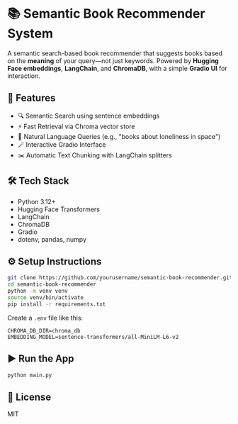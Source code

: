# 📚 Semantic Book Recommender System

A semantic search-based book recommender that suggests books based on the **meaning** of your query—not just keywords. Powered by **Hugging Face embeddings**, **LangChain**, and **ChromaDB**, with a simple **Gradio UI** for interaction.

## 🚀 Features
- 🔍 Semantic Search using sentence embeddings
- ⚡ Fast Retrieval via Chroma vector store
- 🧠 Natural Language Queries (e.g., "books about loneliness in space")
- 🪄 Interactive Gradio Interface
- ✂️ Automatic Text Chunking with LangChain splitters

## 🛠️ Tech Stack
- Python 3.12+
- Hugging Face Transformers
- LangChain
- ChromaDB
- Gradio
- dotenv, pandas, numpy

## ⚙️ Setup Instructions

```bash
git clone https://github.com/yourusername/semantic-book-recommender.git
cd semantic-book-recommender
python -m venv venv
source venv/bin/activate
pip install -r requirements.txt
```

Create a `.env` file like this:
```env
CHROMA_DB_DIR=chroma_db
EMBEDDING_MODEL=sentence-transformers/all-MiniLM-L6-v2
```

## ▶️ Run the App
```bash
python main.py
```

## 📜 License
MIT